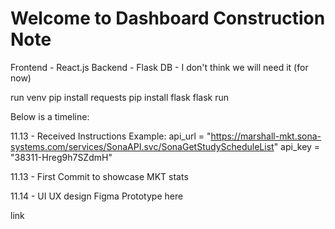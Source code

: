 # Welcome to Dashboard Construction Note

Frontend - React.js
Backend - Flask
DB - I don't think we will need it (for now)

run venv
pip install requests
pip install flask 
flask run

Below is a timeline:

11.13 - Received Instructions 
    Example:
    api_url = "https://marshall-mkt.sona-systems.com/services/SonaAPI.svc/SonaGetStudyScheduleList"
    api_key = "38311-Hreg9h7SZdmH"

11.13 - First Commit to showcase MKT stats

11.14 - UI UX design
    Figma Prototype here 
    <p href="https://www.figma.com/proto/BKe8LJxBNVQOdujUGLiIEF/MBRL-Dash?node-id=1-12&node-type=canvas&t=bfH8vuREpSD1U9QA-1&scaling=scale-down&content-scaling=fixed&page-id=0%3A1&starting-point-node-id=1%3A12"> link </p>
